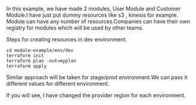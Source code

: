 In this example, we have made 2 modules, User Module and Customer Module.I have just put dummy resources like s3 , kinesis for example. Module can have any number of resources.Companies can have their own registry for modules which will be used by other teams.

Steps for creating resources in dev environment.

```
cd module-example/env/dev
terraform init
terraform plan -out=myplan
terraform apply
```

Similar approach will be taken for stage/prod environment.We can pass it different values for different environment.

If you will see, I have changed the provider region for each environment.
